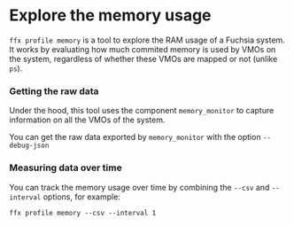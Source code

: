 # Explore the memory usage

`ffx profile memory` is a tool to explore the RAM usage of a Fuchsia system.
It works by evaluating how much commited memory is used by VMOs on the system, regardless of whether these VMOs are mapped or not (unlike `ps`).

### Getting the raw data

Under the hood, this tool uses the component `memory_monitor` to capture information on all the VMOs of the system.

You can get the raw data exported by `memory_monitor` with the option `--debug-json`

### Measuring data over time

You can track the memory usage over time by combining the `--csv` and  `--interval` options, for example:
```
ffx profile memory --csv --interval 1
```
